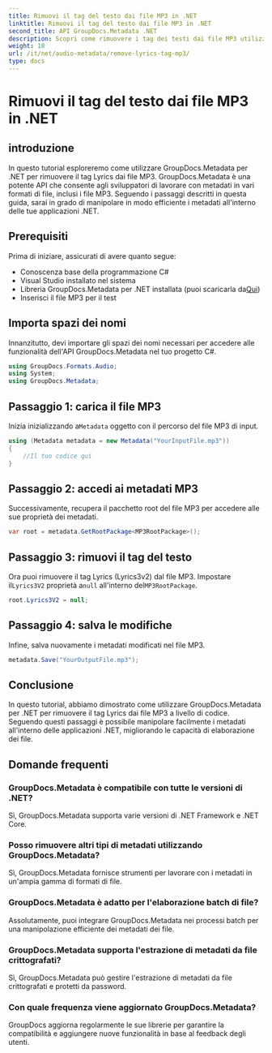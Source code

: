 ```yaml
---
title: Rimuovi il tag del testo dai file MP3 in .NET
linktitle: Rimuovi il tag del testo dai file MP3 in .NET
second_title: API GroupDocs.Metadata .NET
description: Scopri come rimuovere i tag dei testi dai file MP3 utilizzando GroupDocs.Metadata per .NET. Segui la nostra guida passo passo per una manipolazione efficiente dei metadati.
weight: 18
url: /it/net/audio-metadata/remove-lyrics-tag-mp3/
type: docs
---
```

# Rimuovi il tag del testo dai file MP3 in .NET

## introduzione
In questo tutorial esploreremo come utilizzare GroupDocs.Metadata per .NET per rimuovere il tag Lyrics dai file MP3. GroupDocs.Metadata è una potente API che consente agli sviluppatori di lavorare con metadati in vari formati di file, inclusi i file MP3. Seguendo i passaggi descritti in questa guida, sarai in grado di manipolare in modo efficiente i metadati all'interno delle tue applicazioni .NET.
## Prerequisiti
Prima di iniziare, assicurati di avere quanto segue:
- Conoscenza base della programmazione C#
- Visual Studio installato nel sistema
-  Libreria GroupDocs.Metadata per .NET installata (puoi scaricarla da[Qui](https://releases.groupdocs.com/metadata/net/))
- Inserisci il file MP3 per il test

## Importa spazi dei nomi
Innanzitutto, devi importare gli spazi dei nomi necessari per accedere alle funzionalità dell'API GroupDocs.Metadata nel tuo progetto C#.
```csharp
using GroupDocs.Formats.Audio;
using System;
using GroupDocs.Metadata;
```
## Passaggio 1: carica il file MP3
 Inizia inizializzando a`Metadata` oggetto con il percorso del file MP3 di input.
```csharp
using (Metadata metadata = new Metadata("YourInputFile.mp3"))
{
    //Il tuo codice qui
}
```
## Passaggio 2: accedi ai metadati MP3
Successivamente, recupera il pacchetto root del file MP3 per accedere alle sue proprietà dei metadati.
```csharp
var root = metadata.GetRootPackage<MP3RootPackage>();
```
## Passaggio 3: rimuovi il tag del testo
 Ora puoi rimuovere il tag Lyrics (Lyrics3v2) dal file MP3. Impostare il`Lyrics3V2` proprietà a`null` all'interno del`MP3RootPackage`.
```csharp
root.Lyrics3V2 = null;
```
## Passaggio 4: salva le modifiche
Infine, salva nuovamente i metadati modificati nel file MP3.
```csharp
metadata.Save("YourOutputFile.mp3");
```

## Conclusione
In questo tutorial, abbiamo dimostrato come utilizzare GroupDocs.Metadata per .NET per rimuovere il tag Lyrics dai file MP3 a livello di codice. Seguendo questi passaggi è possibile manipolare facilmente i metadati all'interno delle applicazioni .NET, migliorando le capacità di elaborazione dei file.

## Domande frequenti
### GroupDocs.Metadata è compatibile con tutte le versioni di .NET?
Sì, GroupDocs.Metadata supporta varie versioni di .NET Framework e .NET Core.
### Posso rimuovere altri tipi di metadati utilizzando GroupDocs.Metadata?
Sì, GroupDocs.Metadata fornisce strumenti per lavorare con i metadati in un'ampia gamma di formati di file.
### GroupDocs.Metadata è adatto per l'elaborazione batch di file?
Assolutamente, puoi integrare GroupDocs.Metadata nei processi batch per una manipolazione efficiente dei metadati dei file.
### GroupDocs.Metadata supporta l'estrazione di metadati da file crittografati?
Sì, GroupDocs.Metadata può gestire l'estrazione di metadati da file crittografati e protetti da password.
### Con quale frequenza viene aggiornato GroupDocs.Metadata?
GroupDocs aggiorna regolarmente le sue librerie per garantire la compatibilità e aggiungere nuove funzionalità in base al feedback degli utenti.